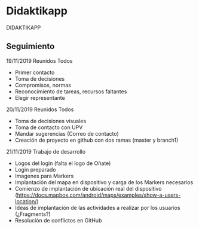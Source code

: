 # Didaktikapp
DIDAKTIKAPP



Seguimiento
------------------------------------------------------------------------
19/11/2019 Reunidos Todos
- Primer contacto
- Toma de decisiones
- Compromisos, normas
- Reconocimiento de tareas, recursos faltantes
- Elegir representante

20/11/2019 Reunidos Todos
- Toma de decisiones visuales
- Toma de contacto con UPV
- Mandar sugerencias (Correo de contacto)
- Creación de proyecto en github con dos ramas (master y branch1)

21/11/2019 Trabajo de desarrollo
- Logos del login (falta el logo de Oñate)
- Login preparado
- Imagenes para Markers
- Implantación del mapa en dispositivo y carga de los Markers necesarios
- Comienzo de implantación de ubicación real del dispositivo (https://docs.mapbox.com/android/maps/examples/show-a-users-location/)
- Ideas de implantación de las actividades a realizar por los usuarios (¿Fragments?)
- Resolución de conflictos en GitHub
